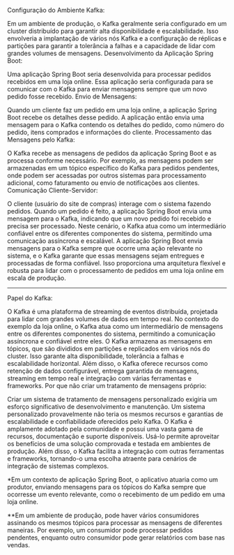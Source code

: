 Configuração do Ambiente Kafka:

Em um ambiente de produção, o Kafka geralmente seria configurado em um cluster distribuído para garantir alta disponibilidade e escalabilidade.
Isso envolveria a implantação de vários nós Kafka e a configuração de réplicas e partições para garantir a tolerância a falhas e a capacidade de lidar com grandes volumes de mensagens.
Desenvolvimento da Aplicação Spring Boot:

Uma aplicação Spring Boot seria desenvolvida para processar pedidos recebidos em uma loja online.
Essa aplicação seria configurada para se comunicar com o Kafka para enviar mensagens sempre que um novo pedido fosse recebido.
Envio de Mensagens:

Quando um cliente faz um pedido em uma loja online, a aplicação Spring Boot recebe os detalhes desse pedido.
A aplicação então envia uma mensagem para o Kafka contendo os detalhes do pedido, como número do pedido, itens comprados e informações do cliente.
Processamento das Mensagens pelo Kafka:

O Kafka recebe as mensagens de pedidos da aplicação Spring Boot e as processa conforme necessário.
Por exemplo, as mensagens podem ser armazenadas em um tópico específico do Kafka para pedidos pendentes, onde podem ser acessadas por outros sistemas para processamento adicional, como faturamento ou envio de notificações aos clientes.
Comunicação Cliente-Servidor:

O cliente (usuário do site de compras) interage com o sistema fazendo pedidos.
Quando um pedido é feito, a aplicação Spring Boot envia uma mensagem para o Kafka, indicando que um novo pedido foi recebido e precisa ser processado.
Neste cenário, o Kafka atua como um intermediário confiável entre os diferentes componentes do sistema, permitindo uma comunicação assíncrona e escalável. A aplicação Spring Boot envia mensagens para o Kafka sempre que ocorre uma ação relevante no sistema, 
e o Kafka garante que essas mensagens sejam entregues e processadas de forma confiável. Isso proporciona uma arquitetura flexível e robusta para lidar com o processamento de pedidos em uma loja online em escala de produção.

-------------------------------------------------------------------------------------------------------------------------------------

Papel do Kafka:

O Kafka é uma plataforma de streaming de eventos distribuída, projetada para lidar com grandes volumes de dados em tempo real.
No contexto do exemplo da loja online, o Kafka atua como um intermediário de mensagens entre os diferentes componentes do sistema, permitindo a comunicação assíncrona e confiável entre eles.
O Kafka armazena as mensagens em tópicos, que são divididos em partições e replicados em vários nós do cluster. Isso garante alta disponibilidade, tolerância a falhas e escalabilidade horizontal.
Além disso, o Kafka oferece recursos como retenção de dados configurável, entrega garantida de mensagens, streaming em tempo real e integração com várias ferramentas e frameworks.
Por que não criar um tratamento de mensagens próprio:

Criar um sistema de tratamento de mensagens personalizado exigiria um esforço significativo de desenvolvimento e manutenção.
Um sistema personalizado provavelmente não teria os mesmos recursos e garantias de escalabilidade e confiabilidade oferecidos pelo Kafka.
O Kafka é amplamente adotado pela comunidade e possui uma vasta gama de recursos, documentação e suporte disponíveis. Usá-lo permite aproveitar os benefícios de uma solução comprovada e testada em ambientes de produção.
Além disso, o Kafka facilita a integração com outras ferramentas e frameworks, tornando-o uma escolha atraente para cenários de integração de sistemas complexos.


*Em um contexto de aplicação Spring Boot, o aplicativo atuaria como um produtor, enviando mensagens para os tópicos do Kafka sempre que ocorresse um evento relevante, como o recebimento de um pedido em uma loja online.

**Em um ambiente de produção, pode haver vários consumidores assinando os mesmos tópicos para processar as mensagens de diferentes maneiras. Por exemplo, um consumidor pode processar pedidos pendentes, enquanto outro consumidor pode gerar relatórios com base nas vendas.
